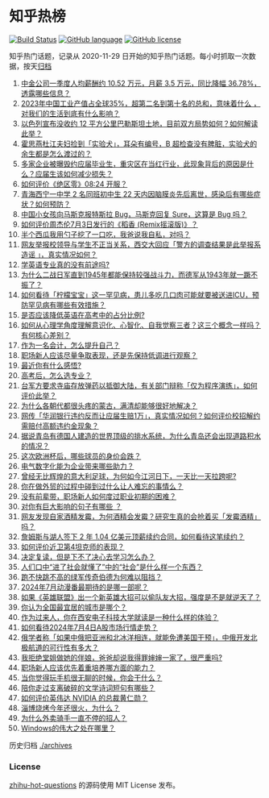 # 知乎热榜
[![Build Status](https://github.com/ToWeLong/zhihu-hot-questions/workflows/CI/badge.svg)](https://github.com/ToWeLong/zhihu-hot-questions/actions)
[![GitHub language](https://img.shields.io/badge/language-golang-orange.svg)](https://golang.org/)
[![GitHub license](https://img.shields.io/github/license/ToWeLong/zhihu-hot-questions)](https://github.com/ToWeLong/zhihu-hot-questions/blob/main/LICENSE)

知乎热门话题，记录从 2020-11-29 日开始的知乎热门话题。每小时抓取一次数据，按天[归档](./archives)

<!-- BEGIN -->

1. [中金公司一季度人均薪酬约 10.52 万元，月薪 3.5 万元，同比降幅 36.78%，透露哪些信息？](https://www.zhihu.com/question/660654920)
1. [2023年中国工业产值占全球35%，超第二名到第十名的总和，意味着什么 ，对我们的生活到底有什么影响？](https://www.zhihu.com/question/660364897)
1. [以色列宣布没收约 12 平方公里巴勒斯坦土地，目前双方局势如何？如何解读此举？](https://www.zhihu.com/question/660688026)
1. [霍思燕杜江夫妇捡到「实验犬」，耳朵有编号，B 超检查没有脾脏，实验犬的余生都是怎么渡过的？](https://www.zhihu.com/question/660176802)
1. [多家企业被曝毁约应届毕业生，重灾区在当红行业，此现象背后的原因是什么？应届生该如何减少损失？](https://www.zhihu.com/question/660620252)
1. [如何评价《绝区零》08:24 开服？](https://www.zhihu.com/question/660688314)
1. [青海西宁一中学 2 名同班初中生 22 天内因脑膜炎先后离世，感染后有哪些症状？如何预防？](https://www.zhihu.com/question/660658890)
1. [中国小女孩向马斯克报特斯拉 Bug，马斯克回复 Sure，这算是 Bug 吗？](https://www.zhihu.com/question/660464932)
1. [如何评价周杰伦7月3日发行的《稻香 (Remix摇滚版)》？](https://www.zhihu.com/question/660598839)
1. [半个西瓜我用勺子挖了一口吃，我爸说我自私，对吗？](https://www.zhihu.com/question/660474585)
1. [网友举报校领导与学生不正当关系，西交大回应「警方的调查结果是此举报系造谣 」，真实情况如何？](https://www.zhihu.com/question/660639236)
1. [学英语专业真的没有前途吗?](https://www.zhihu.com/question/660224747)
1. [为什么二战日军直到1945年都能保持较强战斗力，而德军从1943年就一蹶不振了？](https://www.zhihu.com/question/660648265)
1. [如何看待「柠檬宝宝」这一罕见病，患儿多吃几口肉可能就要被送进ICU，预防罕见病有哪些有效措施？](https://www.zhihu.com/question/660634981)
1. [是否应该降低英语在高考中的占分比例?](https://www.zhihu.com/question/660430292)
1. [如何从心理学角度理解意识化、心智化、自我觉察三者？这三个概念一样吗？有何核心差别？](https://www.zhihu.com/question/658970329)
1. [作为一名会计，怎么提升自己？](https://www.zhihu.com/question/660429516)
1. [职场新人应该尽量争取表现，还是先保持低调进行观察？](https://www.zhihu.com/question/658821340)
1. [最近你有什么感悟?](https://www.zhihu.com/question/654865758)
1. [高考后，怎么选专业？](https://www.zhihu.com/question/660360737)
1. [台军方要求寺庙存放弹药以抵御大陆，有关部门辩称「仅为程序演练」，如何评价此举？](https://www.zhihu.com/question/660614730)
1. [为什么各朝代都很头疼的蒙古，满清却能够很好地解决？](https://www.zhihu.com/question/599870965)
1. [网传「华润银行违约反而让应届生赔1万」，真实情况如何？如何评价校招解约需赔付高额违约金现象？](https://www.zhihu.com/question/660615025)
1. [据说青岛有德国人建造的世界顶级的排水系统，为什么青岛还会出现道路积水的情况？](https://www.zhihu.com/question/660501578)
1. [这次欧洲杯后，哪些球员的身价会跌？](https://www.zhihu.com/question/660388173)
1. [电气数字化能为企业带来哪些助力？](https://www.zhihu.com/question/660638880)
1. [曾经无比辉煌的意大利足球，为何如今江河日下，一天比一天拉跨呢?](https://www.zhihu.com/question/660460262)
1. [你在做外贸的过程中碰到过什么让人难忘的事情么？](https://www.zhihu.com/question/427992208)
1. [没有前辈带，职场新人如何度过职业初期的困难？](https://www.zhihu.com/question/658821485)
1. [对你有巨大影响的句子有哪些 ？](https://www.zhihu.com/question/660634325)
1. [网友发现自家酒精发霉，为何酒精会发霉？研究生真的会抢着买「发霉酒精」吗？](https://www.zhihu.com/question/660555293)
1. [詹姆斯与湖人签下 2 年 1.04 亿美元顶薪续约合同，如何看待这笔续约？](https://www.zhihu.com/question/660652243)
1. [如何评价近卫第4坦克师的表现？](https://www.zhihu.com/question/553181116)
1. [决定复读，但是下不了决心去学习怎么办？](https://www.zhihu.com/question/660606690)
1. [人们口中“进了社会就懂了”中的“社会”是什么样一个东西？](https://www.zhihu.com/question/658614630)
1. [跑不快跳不高的绿军传奇伯德为何难以阻挡？](https://www.zhihu.com/question/648658259)
1. [2024年7月动漫番最期待的是哪一部呢？](https://www.zhihu.com/question/659138862)
1. [如果《英雄联盟》出一个新英雄大招可以偷队友大招，强度是不是就逆天了？](https://www.zhihu.com/question/533452408)
1. [你认为全国最宜居的城市是哪个？](https://www.zhihu.com/question/488808761)
1. [作为过来人，你在西安电子科技大学就读是一种什么样的体验？](https://www.zhihu.com/question/658332481)
1. [如何看待2024年7月4日A股市场行情走势？](https://www.zhihu.com/question/660621095)
1. [俄学者称「如果中俄把亚洲和北冰洋相连，就能免遭美国干预」，中俄开发北极航道的可行性有多大？](https://www.zhihu.com/question/660596803)
1. [我拒绝堂姐做她的伴娘，爸爸却说我得罪婶婶一家了，很严重吗?](https://www.zhihu.com/question/660461066)
1. [职场新人应该优先着重培养哪方面的能力？](https://www.zhihu.com/question/658821501)
1. [当你觉得玩手机很无聊的时候，你会干什么？](https://www.zhihu.com/question/655360315)
1. [陪你走过支离破碎的文学诗词短句有哪些？](https://www.zhihu.com/question/659895323)
1. [如何评价英伟达 NVIDIA 的总裁黄仁勋？](https://www.zhihu.com/question/576834374)
1. [淄博烧烤今年还很火，为什么？](https://www.zhihu.com/question/653296411)
1. [为什么外卖骑手一直不停的招人？](https://www.zhihu.com/question/600948842)
1. [Windows的伟大之处在哪里？](https://www.zhihu.com/question/42367761)

<!-- END -->

历史归档 [./archives](./archives)


### License
[zhihu-hot-questions](https://github.com/towelong/zhihu-hot-questions) 的源码使用 MIT License 发布。